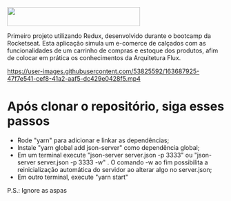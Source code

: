 <img src="https://i.ibb.co/0Vyw8Ln/rocketlogoshoes.png" width="308" height="44"/>

Primeiro projeto utilizando Redux, desenvolvido durante o bootcamp da Rocketseat. Esta aplicação simula um e-comerce de calçados com as funcionalidades de um carrinho de compras e estoque dos produtos, afim de colocar em prática os conhecimentos da Arquitetura Flux.

https://user-images.githubusercontent.com/53825592/163687925-47f7e541-cef8-41a2-aaf5-dc429e0428f5.mp4

<h1>Após clonar o repositório, siga esses passos</h1>
<ul>
<li>Rode "yarn" para adicionar e linkar as dependências;</li>
<li>Instale "yarn global add json-server" como dependência global;</li>
<li>Em um terminal execute "json-server server.json -p 3333" ou "json-server server.json -p 3333 -w" . O comando -w ao fim possibilita a reinicialização automática do servidor ao alterar algo no server.json;</li>
<li>Em outro terminal, execute "yarn start"</li>
</ul>
P.S.: Ignore as aspas
